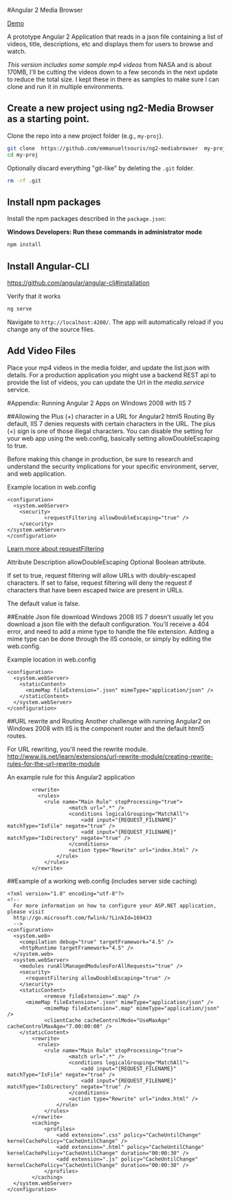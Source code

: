 #Angular 2 Media Browser

[Demo](https://emmanueltsouris.github.io/ng2-MediaBrowser/)

A prototype Angular 2 Application that reads in a json file containing a list of videos, title, descriptions, etc and displays them for users to browse and watch.

*This version includes some sample mp4 videos* from NASA and is about 170MB, I'll be cutting the videos down to a few seconds in the next update to reduce the total size. I kept these in there as samples to make sure I can clone and run it in multiple environments.

## Create a new project using ng2-Media Browser as a starting point.

Clone the repo into a new project folder (e.g., `my-proj`).
```bash
git clone  https://github.com/emmanueltsouris/ng2-mediabrowser  my-proj
cd my-proj
```

Optionally discard everything "git-like" by deleting the `.git` folder.
```bash
rm -rf .git
```

## Install npm packages

Install the npm packages described in the `package.json`:

**Windows Developers:  Run these commands in administrator mode**

```bash
npm install
```

## Install Angular-CLI
https://github.com/angular/angular-cli#installation

Verify that it works
```bash
ng serve
```

Navigate to `http://localhost:4200/`. The app will automatically reload if you change any of the source files.

## Add Video Files

Place your mp4 videos in the media folder, and update the list.json with details. For a production application you might use a backend REST api to provide the list of videos, you can update the Url in the *media.service* service.

#Appendix: Running Angular 2 Apps on Windows 2008 with IIS 7

##Allowing the Plus (+) character in a URL for Angular2 html5 Routing
By default, IIS 7 denies requests with certain characters in the URL. The plus (+) sign is one of those illegal characters. You can disable the setting for your web app using the web.config, basically setting allowDoubleEscaping to true.
 
Before making this change in production, be sure to research and understand the security implications for your specific environment, server, and web application.
 
Example location in web.config
```
<configuration>
  <system.webServer>
    <security>
            <requestFiltering allowDoubleEscaping="true" />
    </security>
</system.webServer>
</configuration>
```
[Learn more about requestFiltering](https://www.iis.net/configreference/system.webserver/security/requestfiltering)
 
Attribute
Description
allowDoubleEscaping
Optional Boolean attribute.
 
If set to true, request filtering will allow URLs with doubly-escaped characters. If set to false, request filtering will deny the request if characters that have been escaped twice are present in URLs.
 
The default value is false.
 
 
##Enable Json file download
Windows 2008 IIS 7 doesn't usually let you download a json file with the default configuration. You'll receive a 404 error, and need to add a mime type to handle the file extension. Adding a mime type can be done through the IIS console, or simply by editing the web.config.
 
Example location in web.config
```
<configuration>
  <system.webServer>
    <staticContent>
      <mimeMap fileExtension=".json" mimeType="application/json" />
    </staticContent>
  </system.webServer>
</configuration>
```

##URL rewrite and Routing
Another challenge with running Angular2 on Windows 2008 with IIS is the component router and the default html5 routes.

For URL rewriting, you'll need the rewrite module.
http://www.iis.net/learn/extensions/url-rewrite-module/creating-rewrite-rules-for-the-url-rewrite-module
 
An example rule for this Angular2 application
```
        <rewrite>
          <rules>
            <rule name="Main Rule" stopProcessing="true">
                    <match url=".*" />
                    <conditions logicalGrouping="MatchAll">
                        <add input="{REQUEST_FILENAME}" matchType="IsFile" negate="true" />
                        <add input="{REQUEST_FILENAME}" matchType="IsDirectory" negate="true" />
                    </conditions>
                    <action type="Rewrite" url="index.html" />
                </rule>
            </rules>
        </rewrite>
```

##Example of a working web.config (includes server side caching)
```
<?xml version="1.0" encoding="utf-8"?>
<!--
  For more information on how to configure your ASP.NET application, please visit
  http://go.microsoft.com/fwlink/?LinkId=169433
  -->
<configuration>
  <system.web>
    <compilation debug="true" targetFramework="4.5" />
    <httpRuntime targetFramework="4.5" />
  </system.web>
  <system.webServer>
    <modules runAllManagedModulesForAllRequests="true" />
    <security>
      <requestFiltering allowDoubleEscaping="true" />
    </security>
    <staticContent>
            <remove fileExtension=".map" />
      <mimeMap fileExtension=".json" mimeType="application/json" />
            <mimeMap fileExtension=".map" mimeType="application/json" />
            <clientCache cacheControlMode="UseMaxAge" cacheControlMaxAge="7.00:00:00" />
    </staticContent>
        <rewrite>
          <rules>
            <rule name="Main Rule" stopProcessing="true">
                    <match url=".*" />
                    <conditions logicalGrouping="MatchAll">
                        <add input="{REQUEST_FILENAME}" matchType="IsFile" negate="true" />
                        <add input="{REQUEST_FILENAME}" matchType="IsDirectory" negate="true" />
                    </conditions>
                    <action type="Rewrite" url="index.html" />
                </rule>
            </rules>
        </rewrite>
        <caching>
            <profiles>
                <add extension=".css" policy="CacheUntilChange" kernelCachePolicy="CacheUntilChange" />
                <add extension=".html" policy="CacheUntilChange" kernelCachePolicy="CacheUntilChange" duration="00:00:30" />
                <add extension=".js" policy="CacheUntilChange" kernelCachePolicy="CacheUntilChange" duration="00:00:30" />
            </profiles>
        </caching>
  </system.webServer>
</configuration>
```
